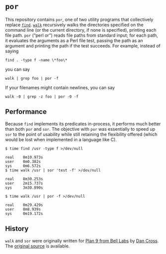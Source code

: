 `por`
================

This repository contains `por`, one of two utility programs that
collectively replace [`find`][find]. [`walk`][walk] recursively walks the directories
specified on the command line (or the current directory, if none is specified),
printing each file path. `por` (“perl or”) reads file paths from standard
input; for each path, it evaluates the arguments as a Perl file test, passing the
path as an argument and printing the path if the test succeeds.
For example, instead of saying

    find . -type f -name \*foo\*

you can say

    walk | grep foo | por -f

If your filenames might contain newlines, you can say

    walk -0 | grep -z foo | por -0 -f

[find]: https://pubs.opengroup.org/onlinepubs/9699919799/utilities/find.html
[walk]: https://github.com/google/walk

Performance
-----------

Because `find` implements its predicates in-process, it performs much better
than both `por` and `sor`. The objective with `por` was essentially to speed
up `sor` to the point of usability while still retaining the flexibility
offered (which would be lost when implemented in a language like C).

    $ time find /usr -type f >/dev/null
    
    real    0m10.973s
    user	0m0.382s
    sys     0m6.572s
    $ time walk /usr | sor 'test -f' >/dev/null
    
    real    8m30.253s
    user    2m15.737s
    sys     3m30.890s
    
    $ time walk /usr | por -f >/dev/null
    
    real    0m29.429s
    user	0m8.939s
    sys     0m19.172s

History
-------

`walk` and `sor` were originally written for [Plan 9 from Bell Labs][] by
[Dan Cross][]. The [original source][] is available.

[Dan Cross]: http://pub.gajendra.net/about
[Plan 9 from Bell Labs]: https://web.archive.org/web/20170601064029/http://plan9.bell-labs.com/plan9/index.html
[original source]: https://web.archive.org/web/http://plan9.bell-labs.com/sources/contrib/cross/
